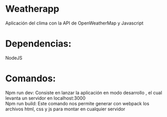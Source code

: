 # Weatherapp
Aplicación del clima con la API de OpenWeatherMap y Javascript

# Dependencias:
NodeJS


# Comandos:
Npm run dev: Consiste en lanzar la aplicación en modo desarrollo , el cual levanta un servidor en localhost:3000 <br/>
Npm run build: Este comando nos permite generar con webpack los archivos html, css y js para montar en cualquier servidor
